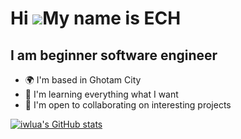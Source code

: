 Hi ![](https://user-images.githubusercontent.com/18350557/176309783-0785949b-9127-417c-8b55-ab5a4333674e.gif)My name is ECH
============================================================================================================================

I am beginner software engineer
-------------------------------

*   🌍  I'm based in Ghotam City
*   🧠  I'm learning everything what I want
*   🤝  I'm open to collaborating on interesting projects



<a href="http://www.github.com/iwlua"><img src="https://github-readme-stats.vercel.app/api?username=iwlua&show_icons=true&hide=&count_private=true&title_color=0891b2&text_color=ffffff&icon_color=0891b2&bg_color=1c1917&hide_border=true&show_icons=true" alt="iwlua's GitHub stats" /></a>
